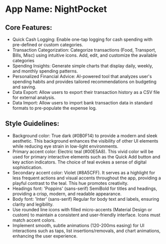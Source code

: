 # **App Name**: NightPocket

## Core Features:

- Quick Cash Logging: Enable one-tap logging for cash spending with pre-defined or custom categories.
- Transaction Categorization: Categorize transactions (Food, Transport, Bills, Misc) using intuitive icons. Add, edit, and customize the available categories
- Spending Insights: Generate simple charts that display daily, weekly, and monthly spending patterns.
- Personalized Financial Advice: AI-powered tool that analyzes user's spending habits and provides tailored recommendations on budgeting and saving.
- Data Export: Allow users to export their transaction history as a CSV file for external analysis.
- Data Import: Allow users to import bank transaction data in standard formats to pre-populate the expense log.

## Style Guidelines:

- Background color: True dark (#0B0F14) to provide a modern and sleek aesthetic. This background enhances the visibility of other UI elements while reducing eye strain in low-light environments.
- Primary accent color: Electric teal (#00E5A8). This vivid color will be used for primary interactive elements such as the Quick Add button and key action indicators. The choice of teal evokes a sense of digital sophistication.
- Secondary accent color: Violet (#8A5CFF). It serves as a highlight for less frequent actions and visual accents throughout the app, providing a playful contrast to the teal. This hue promotes creativity.
- Headings font: 'Poppins' (sans-serif) SemiBold for titles and headings, providing a crisp, modern, and readable appearance.
- Body font: 'Inter' (sans-serif) Regular for body text and labels, ensuring clarity and legibility.
- Use rounded line icons with filled micro-accents (Material Design or custom) to maintain a consistent and user-friendly interface. Icons must match accent colors.
- Implement smooth, subtle animations (120-200ms easing) for UI interactions such as taps, list insertions/removals, and chart animations, enhancing the user experience.